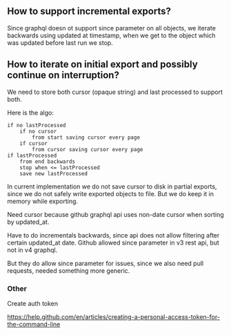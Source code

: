 ## How to support incremental exports?
Since graphql doesn ot support since parameter on all objects, we iterate backwards using updated at timestamp, when we get to the object which was updated before last run we stop.

## How to iterate on initial export and possibly continue on interruption?

We need to store both cursor (opaque string) and last processed to support both.

Here is the algo:

```
if no lastProcessed
    if no cursor
        from start saving cursor every page
    if cursor
        from cursor saving cursor every page
if lastProcessed
    from end backwards
    stop when <= lastProcessed
    save new lastProcessed
````

In current implementation we do not save cursor to disk in partial exports, since we do not safely write exported objects to file. But we do keep it in memory while exporting.

Need cursor because github graphql api uses non-date cursor when sorting by updated_at.

Have to do incrementals backwards, since api does not allow filtering after certain updated_at date. Github allowed since parameter in v3 rest api, but not in v4 graphql.

But they do allow since parameter for issues, since we also need pull requests, needed something more generic.

### Other

Create auth token

https://help.github.com/en/articles/creating-a-personal-access-token-for-the-command-line
